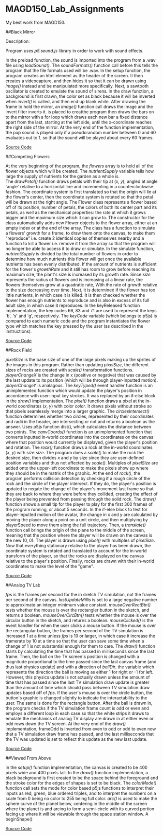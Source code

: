# MAGD150_Lab_Assignments
My best work from MAGD150.



##Black Mirror


Description:

Program uses *p5.sound.js* library in order to work with sound effects. 

  In the preload function, the sound is imported into the program from a .wav file using *loadSound()*. The *soundFormats()* function call before this tells the program that the file formats used will be .wav. In the setup function, the program creates an html element as the header of the screen. It then creates a videocapture, and then hides it so that it can be drawn using *image()* instead and be manipulated more specifically. Next, a sawtooth oscillator is created to emulate the sound of sirens.
  In the draw function, a background is first drawn, the color set as black because it will be inverted when *invert()* is called, and then end up blank white. After drawing the frame to hold the mirror, an *image()* function call draws the image and the invert filter inverts it. is placed to creatthe program then draws the bars on to the mirror with a for loop which draws each new bar a fixed distance apart from the last, starting at the left side, until the x-coordinate reaches the right side of the mirror. At the very end of the function implementation, the pop sound is played only if a pseudorandom number between 0 and 60 evaluates out to 1, so that the sound will be played about every 60 frames. 


[Source Code](https://github.com/ajcurrie-a11y/MAGD150_Lab_Assignments/tree/main/f20magd150lab09_currie/sketch.js)




##Competing Flowers

  At the very beginning of the program, the *flowers* array is to hold all of the flower objects which will be created. The *nutrientSupply* variable tells how large the supply of nutrients for the garden as a whole is.  
  The *drawPetal()* function draws petals with their tip at (*x*, *y*), angled at angle 'angle' relative to a horizontal line and incrementing in a counterclockwise fashion. The coordinate system is first translated so that the origin will lie at the flower's center, then the coordinate system is rotated so that the petal will be drawn at the right angle. 
  The Flower class represents a flower based off of its position, number of petals, the colors of both its center part and its petals, as well as the mechanical properties: the rate at which it grows bigger and the maximum size which it can grow to. The constructor for the class automatically adds new Flower objects to the flower array, either at an empty index or at the end of the array. The class has a function to simulate a flowers' growth for a frame, to draw them onto the canvas, to make them "reproduce" i.e. create 2 identical copies of themselves nearby and a function to kill a flower i.e. remove it from the array so that the program will no longer be able to access it to draw or simulate.
  In the simulate function, *nutrientSupply* is divided by the total number of flowers in order to determine how much nutrients this flower will get once the available nutrients has been evenly distributed. If the amount of nutrients is sufficient for the flower's *growthRate* and it still has room to grow before reaching its maximum size, the plant's size is increased by its growth rate. Since *size* represents the radius of flowers and is increasing at a linear rate, the flowers themselves grow at a quadratic rate, With the rate of growth relative to the size decreasing over time. Next, it is determined if the flower has too little nutrients, in which case it is killed. It is then checked whether the flower has enough nutrients to reproduce and is also in excess of its full adult size, in which case it reproduces.
  In the keyReleased function implementation, the key codes 66, 83 and 71 are used to represent the keys 'b', 's' and 'g', respectively. The *keyCode* variable (which belongs to p5js) is compared to each numeric code and the program instantiates the flower type which matches the key pressed by the user (as described in the instructions).


[Source Code](https://github.com/ajcurrie-a11y/MAGD150_Lab_Assignments/tree/main/f20magd150lab07_currie/sketch.js)


##Rock Field


  *pixelSize* is the base size of one of the large pixels making up the sprites of the images in this program. Rather than updating *pixelSize*, the different sizes of rocks are created with *scale()* transformation functions. *playerChangeX* is the change in x (positive or negative) that was caused by the last update to its position (which will be through player-inputted motion). *playerChangeY* is analagous.
  The *keyTyped()* event handler function is an unimplemented function which would update the player's position in accordance with user-input key strokes. It was replaced by an if-else block in the *draw()* implementation.
  The *pixel()* function draws a pixel at the in-world coordinates (*x*, *y*) with color *color*. It draws pixels without stroke so that pixels seamlessly merge into a larger graphic. 
  The *circlesIntersect()* function determines whether two circles, represented by their coordinates and radii in the header, are intersecting or not and returns a boolean as the answer. Uses p5js function dist(), which calculates the distance between two points.
  The *canvCoords()* function is an unimplemented function that converts inputted in-world coordinates into the coordinates on the canvas where that position would currently be displayed, given the player's position and rotation.
  The *rock()* function draws a rock at the in-world coordinates (*x*, *y*) with size *size*. The program does a *scale()* to make the rock the desired size, then divides *x* and *y* by size since they are user-defined position variables and thus not affected by *scale()*. Multiples of *pixelSize* are added onto the upper-left coordinate to make the pixels show up where they should be in the matrix of the graphic. At the end of *rock()*, the program performs collision detection by checking if a rough circle of the rock and the circle of the player intersect. If they do, the player's position is updated to negate the change of the player's movement last frame so that they are back to where they were before they collided, creating the effect of the player being prevented from passing through the solid rock.
  The *draw()* function shows a small tip for the player to play for the first 300 frames of the program running, or about 5 seconds. In the if-else block to test for player-inputted motion of the avatar, the change in x and y are calculated by moving the player along a point on a unit circle, and then multiplying by playerSpeed to move them along the full trajectory. Then, a *translate()* function call brings the origin of the plane to the middle of the screen, meaning that the position where the player will be drawn on the canvas is the new (0, 0). The player is drawn using *pixel()* with multiples of *pixelSize*. Now that everything stationary relative to the player has been drawn, the coordinate system is rotated and translated to account for the in-world transform of the player, so that the rocks are displayed on the canvas relative to the player's position. Finally, rocks are drawn with their in-world coordinates to make the level of the "game". 


[Source Code](https://github.com/ajcurrie-a11y/MAGD150_Lab_Assignments/tree/main/f20magd150lab06_currie/sketch.js)


##Analog TV Lab


  *fps* is the frames per second for the in sketch TV simulation, not the frames per second of the canvas. *lastUpdateMillis* is set to a large negative number to approximate an integer minimum value constant.
  *mouseOverRectBtn()* tests whether the mouse is over the rectangler button in the sketch, and returns a boolean.
  *mouseOverCircBtn()* tests whether the mouse is over the circular button in the sketch, and returns a boolean.
  *mouseClicked()* is the event handler for when the user clicks a mouse button. If the mouse is over the rectangular button, the frames per second of the TV simulation is increased 1 at a time unless *fps* is 10 or larger, in which case it increase the framerate by 10 at a time so that the user can save some time when a change of 1 is not substantial enough for them to care.
  The *draw()* function starts by calculating the time that has passed in milliseconds since the last frame. Then, the ball on the TV screen's position is changed with a magnitude proportional to the time passed since the last canvas frame (and thus last physics update) and with a direction of *ballDir*, the variable which represents the direction the ball is moving as either 1 for right or -1 for left. However, this physics update is not actually drawn unless the amount of time that has passed since the last TV simulation draw update is greater than the amount of time which should pass between TV simulation draw updates based off of *fps*. If the user's mouse is over the circle button, the button's graphic is changed slightly to indicate the interactability to the user. The same is done for the rectangle button. After the ball is drawn in, the program checks if the TV simulation frame count is odd or even and employs a different loop in each case so that the white strips it draws to emulate the mechanics of analog TV display are drawn in at either even or odd rows down the TV screen. At the very end of the *draw()* implementation, frameOdd is inverted from even to odd or odd to even now that a TV simulation draw frame has passed, and the last milliseconds that the TV was updated is set to reflect this update as the new last update.


[Source Code](https://github.com/ajcurrie-a11y/MAGD150_Lab_Assignments/tree/main/f20magd150lab05_currie/sketch.js)


##Viewed From Above


  In the *setup()* function implementation, the canvas is created to be 400 pixels wide and 400 pixels tall.
  In the *draw()* function implementation, a black background is first created to be the space behind the foreground and the stroke color for the edges of shapes is set to be black. The *colorMode()* function call sets the mode for color based p5js functions to interpret their inputs as red, green, blue ordered triples, and to interpret the numbers on a scale from 0 being no color to 255 being full color. *arc()* is used to make the sphere curve of the planet below, centering in the middle of the screen where the planet is and arcing to form a semi-circle with its curved portion facing up where it will be viewable through the space station window. A beginShape()


[Source Code](https://github.com/ajcurrie-a11y/MAGD150_Lab_Assignments/tree/main/f20magd150lab02_currie/sketch.js)
